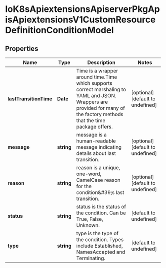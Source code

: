 # IoK8sApiextensionsApiserverPkgApisApiextensionsV1CustomResourceDefinitionConditionModel

## Properties

Name | Type | Description | Notes
------------ | ------------- | ------------- | -------------
**lastTransitionTime** | **Date** | Time is a wrapper around time.Time which supports correct marshaling to YAML and JSON.  Wrappers are provided for many of the factory methods that the time package offers. | [optional] [default to undefined]
**message** | **string** | message is a human-readable message indicating details about last transition. | [optional] [default to undefined]
**reason** | **string** | reason is a unique, one-word, CamelCase reason for the condition\&#39;s last transition. | [optional] [default to undefined]
**status** | **string** | status is the status of the condition. Can be True, False, Unknown. | [default to undefined]
**type** | **string** | type is the type of the condition. Types include Established, NamesAccepted and Terminating. | [default to undefined]



